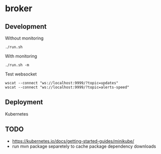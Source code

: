 # broker

## Development

Without monitoring

```
./run.sh
```

With monitoring

```
./run.sh -m
```

Test websocket

```
wscat --connect "ws://localhost:9999/?topic=updates"
wscat --connect "ws://localhost:9999/?topic=alerts-speed"
```

## Deployment

Kubernetes

## TODO

- https://kubernetes.io/docs/getting-started-guides/minikube/
- run mvn package separetely to cache package dependency downloads
